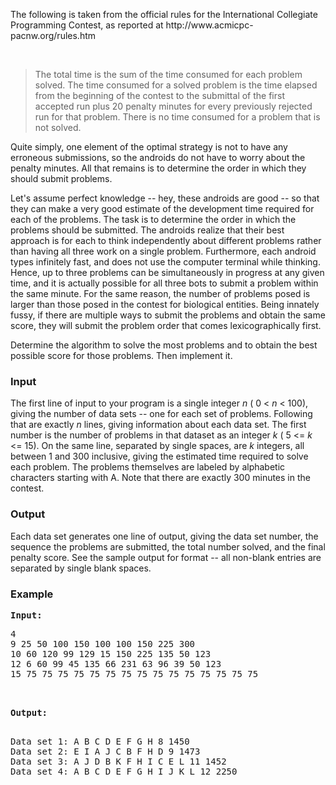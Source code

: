 <p>The following is taken from the official rules for the International  Collegiate Programming Contest, as reported at  http://www.acmicpc-pacnw.org/rules.htm</p>
<p>&nbsp;</p>
<blockquote>The total time is the sum of the time consumed for each problem solved.  The time consumed for a solved problem is the time elapsed from the  beginning of the contest to the submittal of the first accepted run plus  20 penalty minutes for every previously rejected run for that problem.  There is no time consumed for a problem that is not solved.</blockquote>
<p>Quite simply, one element of the optimal strategy is <span>not</span> to have any erroneous submissions, so the androids do not have to worry  about the penalty minutes. All that remains is to determine the order  in which they should submit problems.</p>
<p>Let's assume perfect knowledge -- hey, these androids are <span>good</span> -- so that they can make a very good estimate of the development time required for each of the problems. The task is to determine the <span>order</span> in which the  problems should be submitted. The androids realize that their best approach is for each to think independently about  different problems rather than having all three work on a single problem. Furthermore, each android types infinitely  fast, and does not use the computer terminal while thinking. Hence, up to three problems can be simultaneously in  progress at any given  time, and it is actually possible for all three bots to submit a problem within the same minute. For the same reason, the  number of problems posed is larger than those posed in the contest for biological entities. Being innately fussy, if  there are multiple ways to submit the problems and obtain the same score, they will submit the problem order that comes  lexicographically first.</p>
<p>Determine the algorithm to solve the most problems and to obtain the best possible score for  those problems. Then implement it.</p>
<h3>Input</h3>
<p>The first line of input to your program is a single integer <span><em>n</em></span> ( <span>0 &lt; <em>n</em> &lt; 100</span>), giving the number of data sets -- one for each set of problems. Following that are exactly <span><em>n</em></span> lines, giving information about each data set. The first number is the number of problems in that dataset as an integer <span><em>k</em></span> ( <span>5 </span>&lt;=<span> <em>k</em> &lt;= 15</span>). On the same line, separated by single spaces, are <span><em>k</em></span> integers, all between 1 and 300 inclusive, giving the estimated time required to solve each problem. The problems  themselves are labeled by alphabetic characters starting with A. Note that there are exactly 300 minutes in the contest.</p>
<h3>Output</h3>
<p>Each data set generates one line of output, giving the data set number, the sequence the problems are submitted, the  total number solved, and the final penalty score. See the sample output for format -- all non-blank entries are  separated by single blank spaces.</p>
<h3>Example</h3>
<pre><strong>Input:</strong>&nbsp; <pre>4<br>9 25 50 100 150 100 100 150 225 300<br>10 60 120 99 129 15 150 225 135 50 123<br>12 6 60 99 45 135 66 231 63 96 39 50 123<br>15 75 75 75 75 75 75 75 75 75 75 75 75 75 75 75<br></pre>
<br><strong>Output:</strong>&nbsp;<br>
<pre>Data set 1: A B C D E F G H 8 1450<br>Data set 2: E I A J C B F H D 9 1473<br>Data set 3: A J D B K F H I C E L 11 1452<br>Data set 4: A B C D E F G H I J K L 12 2250<br></pre>
<br></pre>